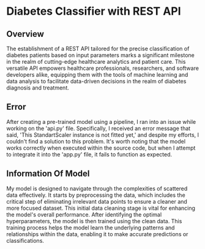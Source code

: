 # Diabetes Classifier with REST API

## Overview
The establishment of a REST API tailored for the precise classification of diabetes patients based on input parameters marks a significant milestone in the realm of cutting-edge healthcare analytics and patient care. This versatile API empowers healthcare professionals, researchers, and software developers alike, equipping them with the tools of machine learning and data analysis to facilitate data-driven decisions in the realm of diabetes diagnosis and treatment.

## Error
After creating a pre-trained model using a pipeline, I ran into an issue while working on the 'api.py' file. Specifically, I received an error message that said, 'This StandartScaler instance is not fitted yet,' and despite my efforts, I couldn't find a solution to this problem. It's worth noting that the model works correctly when executed within the source code, but when I attempt to integrate it into the 'app.py' file, it fails to function as expected.

## Information Of Model
My model is designed to navigate through the complexities of scattered data effectively. It starts by preprocessing the data, which includes the critical step of eliminating irrelevant data points to ensure a cleaner and more focused dataset. This initial data cleaning stage is vital for enhancing the model's overall performance. After identifying the optimal hyperparameters, the model is then trained using the clean data. This training process helps the model learn the underlying patterns and relationships within the data, enabling it to make accurate predictions or classifications.